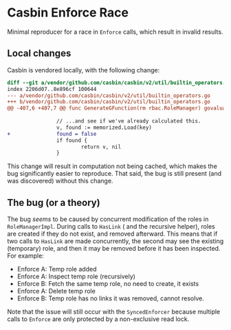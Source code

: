 # Casbin Enforce Race
Minimal reproducer for a race in `Enforce` calls, which result in invalid results.

## Local changes
Casbin is vendored locally, with the following change:

```diff
diff --git a/vendor/github.com/casbin/casbin/v2/util/builtin_operators.go b/vendor/github.com/casbin/casbin/v2/util/builtin_operators.go
index 2206d07..8e896cf 100644
--- a/vendor/github.com/casbin/casbin/v2/util/builtin_operators.go
+++ b/vendor/github.com/casbin/casbin/v2/util/builtin_operators.go
@@ -407,6 +407,7 @@ func GenerateGFunction(rm rbac.RoleManager) govaluate.ExpressionFunction {
 
                // ...and see if we've already calculated this.
                v, found := memorized.Load(key)
+               found = false
                if found {
                        return v, nil
                }
```

This change will result in computation not being cached, which makes the bug significantly easier to reproduce. That
said, the bug is still present (and was discovered) without this change.

## The bug (or a theory)
The bug _seems_ to be caused by concurrent modification of the roles in `RoleManagerImpl`. During calls to `HasLink` (
and the recursive helper), roles are created if they do not exist, and removed afterward. This means that if two calls
to `HasLink` are made concurrently, the second may see the existing (temporary) role, and then it may be removed before
it has been inspected. For example:
* Enforce A: Temp role added
* Enforce A: Inspect temp role (recursively)
* Enforce B: Fetch the same temp role, no need to create, it exists
* Enforce A: Delete temp role
* Enforce B: Temp role has no links it was removed, cannot resolve.

Note that the issue will still occur with the `SyncedEnforcer` because multiple calls to `Enforce` are only protected by
a non-exclusive read lock.
